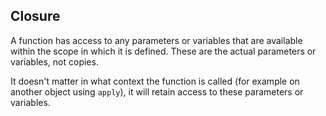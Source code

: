 ## Closure

A function has access to any parameters or variables that are available within the scope in which it is defined. These are the actual parameters or variables, not copies.

It doesn't matter in what context the function is called \(for example on another object using `apply`\), it will retain access to these parameters or variables.

